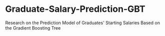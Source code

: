# Graduate-Salary-Prediction-GBT
Research on the Prediction Model of Graduates' Starting Salaries Based on the Gradient Boosting Tree 
